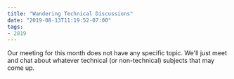 ```yaml
---
title: "Wandering Technical Discussions"
date: "2019-08-13T11:19:52-07:00"
tags:
- 2019
---
```


Our meeting for this month does not have any specific topic.  We'll just meet and chat about whatever technical (or non-technical) subjects that may come up.
